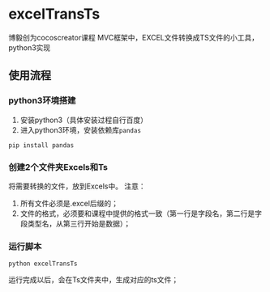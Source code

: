 # excelTransTs
博毅创为cocoscreator课程 MVC框架中，EXCEL文件转换成TS文件的小工具，python3实现

## 使用流程
### python3环境搭建
1. 安装python3（具体安装过程自行百度）
2. 进入python3环境，安装依赖库`pandas`
```
pip install pandas
```

### 创建2个文件夹Excels和Ts
将需要转换的文件，放到Excels中。
注意：
1. 所有文件必须是.excel后缀的；
2. 文件的格式，必须要和课程中提供的格式一致（第一行是字段名，第二行是字段类型名，从第三行开始是数据）；

### 运行脚本
```
python excelTransTs
```
运行完成以后，会在Ts文件夹中，生成对应的ts文件；
